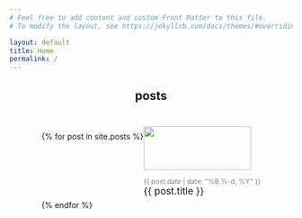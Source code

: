 ```yaml
---
# Feel free to add content and custom Front Matter to this file.
# To modify the layout, see https://jekyllrb.com/docs/themes/#overriding-theme-defaults

layout: default
title: Home
permalink: /
---
```


<style>
    
    .h2 {
        font-weight: 600;
        text-align: center;
        
    }

    .text:hover {
    text-decoration: underline;
    }

    .text {
    text-decoration: underline;
    font-size:17px; 
    text-decoration: none; 
    color:#547DE
    }

    .subtext {
        font-size:8px; 
        text-decoration: none; 
        color:black;

    }

    .date {
    font-size:12px; 
    text-decoration: none; 
    color:grey;
    }

    .media-container {
    text-align: left;
    display: flex;
    flex-direction: row;
    flex-wrap: wrap;
    justify-content:: center;
    margin-left:57px;
   
    }

    .media {
    flex-basis: 40%;
    flex-grow: 1;
    margin-top: 25px;
    margin-bottom:25px;
    justify-content:: center;
    }

    .media img {
    width: 85%;
    height: 85%;
    margin-top: auto;
    margin-bottom: auto;
    }
</style>

<h2 style="text-align:center;">posts</h2>

<div class="media-container">
<br><br>
    {% for post in site.posts %}
        <div class="media">
            <img src="{{ post.img }}"><br>
            <span class="date">{{ post.date | date: "%B %-d, %Y"  }}</span> <br>
            <a class="text" href="{{ post.url }}">{{ post.title }}<br></a><br><br><br>
        </div>
    {% endfor %}
</div>





<!--<img src="images/grass.jpg" width=700px> <br> <br>
<span style="font-size: 20px">Photo by <a href="https://unsplash.com/@p_kuzovkova?utm_source=unsplash&amp;utm_medium=referral&amp;utm_content=creditCopyText">Polina Kuzovkova</a> on <a href="https://unsplash.com/t/nature?utm_source=unsplash&amp;utm_medium=referral&amp;utm_content=creditCopyText">Unsplash</a></span>-->



